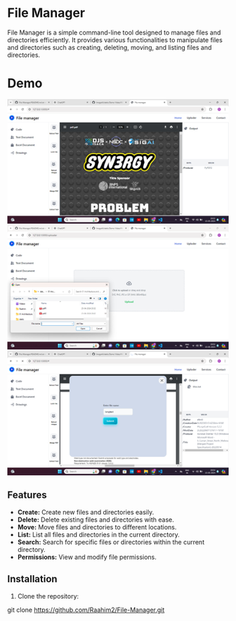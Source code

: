# File Manager

File Manager is a simple command-line tool designed to manage files and directories efficiently. It provides various functionalities to manipulate files and directories such as creating, deleting, moving, and listing files and directories.

# Demo 

![Screenshot 1](https://github.com/Raahim2/File-Manager/blob/main/DEMO/demo1.png)
![Screenshot 2](https://github.com/Raahim2/File-Manager/blob/main/DEMO/demo2.png)
![Screenshot 3](https://github.com/Raahim2/File-Manager/blob/main/DEMO/demo3.png)


## Features

- **Create:** Create new files and directories easily.
- **Delete:** Delete existing files and directories with ease.
- **Move:** Move files and directories to different locations.
- **List:** List all files and directories in the current directory.
- **Search:** Search for specific files or directories within the current directory.
- **Permissions:** View and modify file permissions.

## Installation

1. Clone the repository:

git clone https://github.com/Raahim2/File-Manager.git
